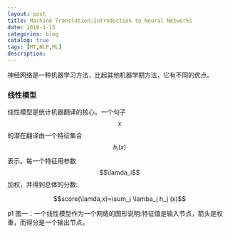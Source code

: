 ```yaml
---
layout: post
title: Machine Translation:Introduction to Neural Networks
date: 2018-1-15
categories: blog
catalog: true
tags: [MT,NLP,ML]
description: 
---  
```


神经网络是一种机器学习方法，比起其他机器学期方法，它有不同的优点。

### 线性模型
线性模型是统计机器翻译的核心。一个句子$$x$$的潜在翻译由一个特征集合$$h_i(x)$$表示。每一个特征用参数$$\lamda_i$$加权，并得到总体的分数:

$$score(\lamda,x)=\sum_j \lamba_j h_j (x)$$

p1
图一：一个线性模型作为一个网络的图形说明:特征值是输入节点，箭头是权重，而得分是一个输出节点。


